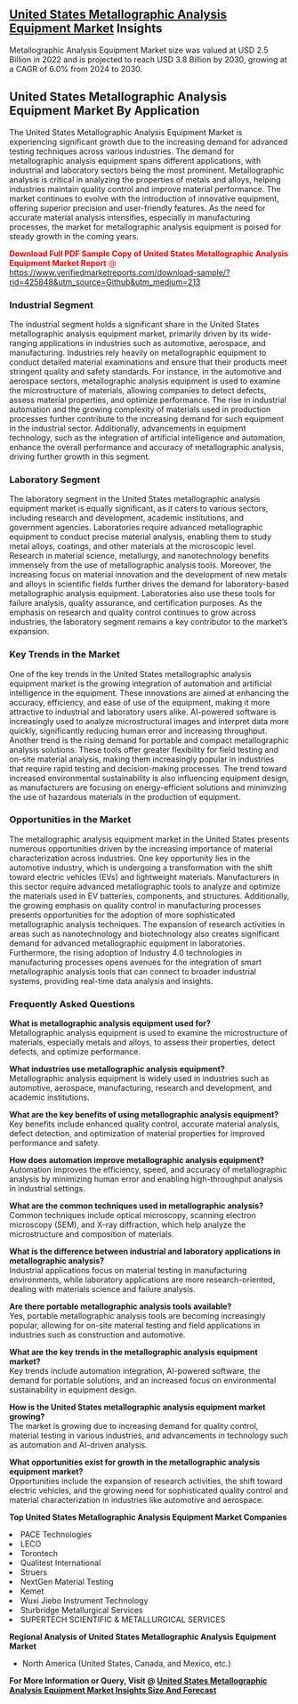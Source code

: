 <h2><a href="https://www.verifiedmarketreports.com/download-sample/?rid=425848&amp;utm_source=Github&amp;utm_medium=213" target="_blank">United States Metallographic Analysis Equipment Market</a> Insights</h2><p>Metallographic Analysis Equipment Market size was valued at USD 2.5 Billion in 2022 and is projected to reach USD 3.8 Billion by 2030, growing at a CAGR of 6.0% from 2024 to 2030.</p><p><h2>United States Metallographic Analysis Equipment Market By Application</h2><p>The United States Metallographic Analysis Equipment Market is experiencing significant growth due to the increasing demand for advanced testing techniques across various industries. The demand for metallographic analysis equipment spans different applications, with industrial and laboratory sectors being the most prominent. Metallographic analysis is critical in analyzing the properties of metals and alloys, helping industries maintain quality control and improve material performance. The market continues to evolve with the introduction of innovative equipment, offering superior precision and user-friendly features. As the need for accurate material analysis intensifies, especially in manufacturing processes, the market for metallographic analysis equipment is poised for steady growth in the coming years.</p><p><p><span class=""><span style="color: #ff0000;"><strong>Download Full PDF Sample Copy of United States Metallographic Analysis Equipment Market Report</strong> @ </span><a href="https://www.verifiedmarketreports.com/download-sample/?rid=425848&amp;utm_source=Github&amp;utm_medium=213" target="_blank">https://www.verifiedmarketreports.com/download-sample/?rid=425848&amp;utm_source=Github&amp;utm_medium=213</a></span></p></p><h3>Industrial Segment</h3><p>The industrial segment holds a significant share in the United States metallographic analysis equipment market, primarily driven by its wide-ranging applications in industries such as automotive, aerospace, and manufacturing. Industries rely heavily on metallographic equipment to conduct detailed material examinations and ensure that their products meet stringent quality and safety standards. For instance, in the automotive and aerospace sectors, metallographic analysis equipment is used to examine the microstructure of materials, allowing companies to detect defects, assess material properties, and optimize performance. The rise in industrial automation and the growing complexity of materials used in production processes further contribute to the increasing demand for such equipment in the industrial sector. Additionally, advancements in equipment technology, such as the integration of artificial intelligence and automation, enhance the overall performance and accuracy of metallographic analysis, driving further growth in this segment.</p><h3>Laboratory Segment</h3><p>The laboratory segment in the United States metallographic analysis equipment market is equally significant, as it caters to various sectors, including research and development, academic institutions, and government agencies. Laboratories require advanced metallographic equipment to conduct precise material analysis, enabling them to study metal alloys, coatings, and other materials at the microscopic level. Research in material science, metallurgy, and nanotechnology benefits immensely from the use of metallographic analysis tools. Moreover, the increasing focus on material innovation and the development of new metals and alloys in scientific fields further drives the demand for laboratory-based metallographic analysis equipment. Laboratories also use these tools for failure analysis, quality assurance, and certification purposes. As the emphasis on research and quality control continues to grow across industries, the laboratory segment remains a key contributor to the market’s expansion.</p><h3>Key Trends in the Market</h3><p>One of the key trends in the United States metallographic analysis equipment market is the growing integration of automation and artificial intelligence in the equipment. These innovations are aimed at enhancing the accuracy, efficiency, and ease of use of the equipment, making it more attractive to industrial and laboratory users alike. AI-powered software is increasingly used to analyze microstructural images and interpret data more quickly, significantly reducing human error and increasing throughput. Another trend is the rising demand for portable and compact metallographic analysis solutions. These tools offer greater flexibility for field testing and on-site material analysis, making them increasingly popular in industries that require rapid testing and decision-making processes. The trend toward increased environmental sustainability is also influencing equipment design, as manufacturers are focusing on energy-efficient solutions and minimizing the use of hazardous materials in the production of equipment.</p><h3>Opportunities in the Market</h3><p>The metallographic analysis equipment market in the United States presents numerous opportunities driven by the increasing importance of material characterization across industries. One key opportunity lies in the automotive industry, which is undergoing a transformation with the shift toward electric vehicles (EVs) and lightweight materials. Manufacturers in this sector require advanced metallographic tools to analyze and optimize the materials used in EV batteries, components, and structures. Additionally, the growing emphasis on quality control in manufacturing processes presents opportunities for the adoption of more sophisticated metallographic analysis techniques. The expansion of research activities in areas such as nanotechnology and biotechnology also creates significant demand for advanced metallographic equipment in laboratories. Furthermore, the rising adoption of Industry 4.0 technologies in manufacturing processes opens avenues for the integration of smart metallographic analysis tools that can connect to broader industrial systems, providing real-time data analysis and insights.</p><h3>Frequently Asked Questions</h3><p><strong>What is metallographic analysis equipment used for?</strong><br>Metallographic analysis equipment is used to examine the microstructure of materials, especially metals and alloys, to assess their properties, detect defects, and optimize performance.</p><p><strong>What industries use metallographic analysis equipment?</strong><br>Metallographic analysis equipment is widely used in industries such as automotive, aerospace, manufacturing, research and development, and academic institutions.</p><p><strong>What are the key benefits of using metallographic analysis equipment?</strong><br>Key benefits include enhanced quality control, accurate material analysis, defect detection, and optimization of material properties for improved performance and safety.</p><p><strong>How does automation improve metallographic analysis equipment?</strong><br>Automation improves the efficiency, speed, and accuracy of metallographic analysis by minimizing human error and enabling high-throughput analysis in industrial settings.</p><p><strong>What are the common techniques used in metallographic analysis?</strong><br>Common techniques include optical microscopy, scanning electron microscopy (SEM), and X-ray diffraction, which help analyze the microstructure and composition of materials.</p><p><strong>What is the difference between industrial and laboratory applications in metallographic analysis?</strong><br>Industrial applications focus on material testing in manufacturing environments, while laboratory applications are more research-oriented, dealing with materials science and failure analysis.</p><p><strong>Are there portable metallographic analysis tools available?</strong><br>Yes, portable metallographic analysis tools are becoming increasingly popular, allowing for on-site material testing and field applications in industries such as construction and automotive.</p><p><strong>What are the key trends in the metallographic analysis equipment market?</strong><br>Key trends include automation integration, AI-powered software, the demand for portable solutions, and an increased focus on environmental sustainability in equipment design.</p><p><strong>How is the United States metallographic analysis equipment market growing?</strong><br>The market is growing due to increasing demand for quality control, material testing in various industries, and advancements in technology such as automation and AI-driven analysis.</p><p><strong>What opportunities exist for growth in the metallographic analysis equipment market?</strong><br>Opportunities include the expansion of research activities, the shift toward electric vehicles, and the growing need for sophisticated quality control and material characterization in industries like automotive and aerospace.</p></p><p><strong>Top United States Metallographic Analysis Equipment Market Companies</strong></p><div data-test-id=""><p><li>PACE Technologies</li><li> LECO</li><li> Torontech</li><li> Qualitest International</li><li> Struers</li><li> NextGen Material Testing</li><li> Kemet</li><li> Wuxi Jiebo Instrument Technology</li><li> Sturbridge Metallurgical Services</li><li> SUPERTECH SCIENTIFIC & METALLURGICAL SERVICES</li></p><div><strong>Regional Analysis of&nbsp;United States Metallographic Analysis Equipment Market</strong></div><ul><li dir="ltr"><p dir="ltr">North America&nbsp;(United States, Canada, and Mexico, etc.)</p></li></ul><p><strong>For More Information or Query, Visit @&nbsp;</strong><strong><a href="https://www.verifiedmarketreports.com/product/metallographic-analysis-equipment-market/?utm_source=Github&amp;utm_medium=213" target="_blank">United States Metallographic Analysis Equipment Market Insights Size And Forecast</a></strong></p></div>

